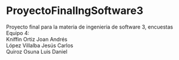 # ProyectoFinalIngSoftware3
Proyecto final para la materia de ingenieria de software 3, encuestas<br />
Equipo 4:<br />
Kniffin Ortiz Joan Andrés<br />
López Villalba Jesús Carlos<br />
Quiroz Osuna Luis Daniel
